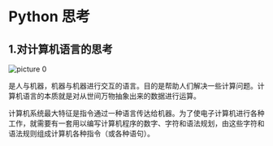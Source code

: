 # Python 思考

## 1.对计算机语言的思考

![picture 0](https://oss.docs.z-xin.net/9973ebff05d695aad32b30e7f1f960bc964e996f9ef5b684ee3363b11483c114.png)  


是人与机器，机器与机器进行交互的语言。目的是帮助人们解决一些计算问题。计算机语言的本质就是对从世间万物抽象出来的数据进行运算。



计算机系统最大特征是指令通过一种语言传达给机器。为了使电子计算机进行各种工作，就需要有一套用以编写计算机程序的数字、字符和语法规划，由这些字符和语法规则组成计算机各种指令（或各种语句）。

